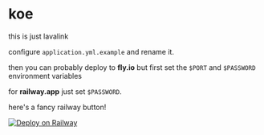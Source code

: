 # koe
this is just lavalink

configure `application.yml.example` and rename it.

then you can probably deploy to **fly.io** but first set the `$PORT` and `$PASSWORD` environment variables

for **railway.app** just set `$PASSWORD`.

here's a fancy railway button!

[![Deploy on Railway](https://railway.app/button.svg)](https://railway.app/new?template=https%3A%2F%2Fgithub.com%2Fkotx%2Fkoe&envs=PASSWORD&PASSWORDDesc=Password+for+Lavalink)
